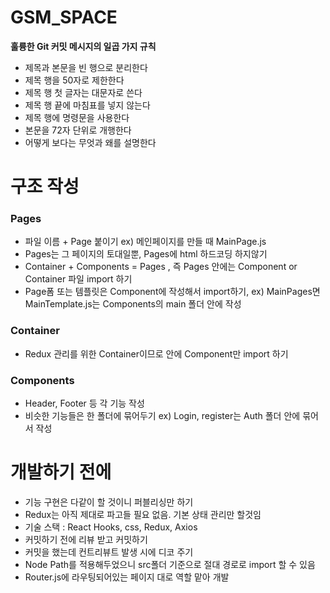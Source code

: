 # GSM_SPACE

**훌륭한 Git 커밋 메시지의 일곱 가지 규칙**

- 제목과 본문을 빈 행으로 분리한다
- 제목 행을 50자로 제한한다
- 제목 행 첫 글자는 대문자로 쓴다
- 제목 행 끝에 마침표를 넣지 않는다
- 제목 행에 명령문을 사용한다
- 본문을 72자 단위로 개행한다
- 어떻게 보다는 무엇과 왜를 설명한다

# 구조 작성

### Pages

- 파일 이름 + Page 붙이기 ex) 메인페이지를 만들 때 MainPage.js
- Pages는 그 페이지의 토대일뿐, Pages에 html 하드코딩 하지않기
- Container + Components = Pages , 즉 Pages 안에는 Component or Container 파일 import 하기
- Page폼 또는 템플릿은 Component에 작성해서 import하기, ex) MainPages면 MainTemplate.js는 Components의 main 폴더 안에 작성

### Container

- Redux 관리를 위한 Container이므로 안에 Component만 import 하기

### Components

- Header, Footer 등 각 기능 작성
- 비슷한 기능들은 한 폴더에 묶어두기 ex) Login, register는 Auth 폴더 안에 묶어서 작성

# 개발하기 전에

- 기능 구현은 다같이 할 것이니 퍼블리싱만 하기
- Redux는 아직 제대로 파고들 필요 없음. 기본 상태 관리만 할것임
- 기술 스택 : React Hooks, css, Redux, Axios
- 커밋하기 전에 리뷰 받고 커밋하기
- 커밋을 했는데 컨트리뷰트 발생 시에 디코 주기
- Node Path를 적용해두었으니 src폴더 기준으로 절대 경로로 import 할 수 있음
- Router.js에 라우팅되어있는 페이지 대로 역할 맡아 개발

